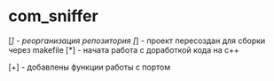 # com_sniffer
[*] - реорганизация репозитория
[*] - проект пересоздан для сборки через makefile
[*] - начата работа с доработкой кода на с++

[+] - добавлены функции работы с портом